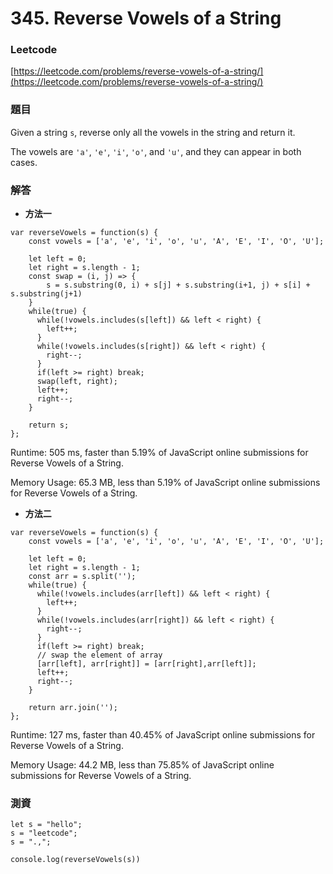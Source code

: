 # 345. Reverse Vowels of a String

### Leetcode

[https://leetcode.com/problems/reverse-vowels-of-a-string/](https://leetcode.com/problems/reverse-vowels-of-a-string/)

### 題目

Given a string `s`, reverse only all the vowels in the string and return it.

The vowels are `'a'`, `'e'`, `'i'`, `'o'`, and `'u'`, and they can appear in both cases.

### 解答 <a href="#ti-jie" id="ti-jie"></a>

* **方法一**

```
var reverseVowels = function(s) {
    const vowels = ['a', 'e', 'i', 'o', 'u', 'A', 'E', 'I', 'O', 'U'];
    
    let left = 0;
    let right = s.length - 1;
    const swap = (i, j) => {
        s = s.substring(0, i) + s[j] + s.substring(i+1, j) + s[i] + s.substring(j+1)
    }
    while(true) {
      while(!vowels.includes(s[left]) && left < right) {
        left++;
      }
      while(!vowels.includes(s[right]) && left < right) {
        right--;
      }
      if(left >= right) break;
      swap(left, right);
      left++;
      right--;
    }
    
    return s;
};
```

Runtime: 505 ms, faster than 5.19% of JavaScript online submissions for Reverse Vowels of a String.

Memory Usage: 65.3 MB, less than 5.19% of JavaScript online submissions for Reverse Vowels of a String.

* **方法二**

```
var reverseVowels = function(s) {
    const vowels = ['a', 'e', 'i', 'o', 'u', 'A', 'E', 'I', 'O', 'U'];
    
    let left = 0;
    let right = s.length - 1;
    const arr = s.split('');
    while(true) {
      while(!vowels.includes(arr[left]) && left < right) {
        left++;
      }
      while(!vowels.includes(arr[right]) && left < right) {
        right--;
      }
      if(left >= right) break;
      // swap the element of array
      [arr[left], arr[right]] = [arr[right],arr[left]];
      left++;
      right--;
    }
    
    return arr.join('');
};
```

Runtime: 127 ms, faster than 40.45% of JavaScript online submissions for Reverse Vowels of a String.

Memory Usage: 44.2 MB, less than 75.85% of JavaScript online submissions for Reverse Vowels of a String.

### 測資

```
let s = "hello";
s = "leetcode";
s = ".,";

console.log(reverseVowels(s))
```

